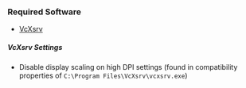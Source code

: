 ### Required Software

- [VcXsrv](https://sourceforge.net/projects/vcxsrv/)

##### VcXsrv Settings

- Disable display scaling on high DPI settings (found in compatibility properties of `C:\Program Files\VcXsrv\vcxsrv.exe`)
